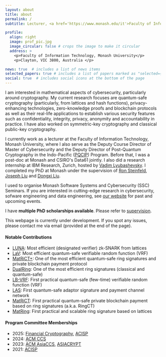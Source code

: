 ```yaml
---
layout: about
title: about
permalink: /
subtitle: Lecturer, <a href='https://www.monash.edu/it'>Faculty of Information Technology, Monash University</a>

profile:
  align: right
  image: prof_pic.jpg
  image_circular: false # crops the image to make it circular
  address: >
    <p>Faculty of Information Technology, Monash University</p>
    <p>Clayton, VIC 3800, Australia </p>

news: true  # includes a list of news items
selected_papers: true # includes a list of papers marked as "selected={true}"
social: true  # includes social icons at the bottom of the page
---
```


I am interested in mathematical aspects of cybersecurity, particularly around cryptography. My current research focuses are quantum-safe cryptography (particularly, from lattices and hash functions), privacy-enhancing technologies, zero-knowledge proofs and blockchain protocols as well as their real-life applications to establish various security features such as confidentiality, integrity, privacy, anonymity and accountability in practice. I have also worked on symmetric-key cryptography and classical public-key cryptography.

I currently work as a lecturer at the Faculty of Information Technology, Monash University, where I also serve as the Deputy Course Director of Master of Cybersecurity and the Deputy Director of Post-Quantum Cryptography in the Indo-Pacific ([PQCIP](https://ocsc.com.au/pqcip/)) Program. Before that, I was a post-doc at Monash and CSIRO's Data61 jointly. I also did a research internship at IBM Research, Zurich, hosted by [Vadim Lyubashevsky](https://researcher.watson.ibm.com/researcher/view.php?person=zurich-vad). I completed my PhD at Monash under the supervision of [Ron Steinfeld](https://users.monash.edu.au/~rste/), [Joseph Liu](https://users.monash.edu.au/~kailiu/) and [Dongxi Liu](https://people.csiro.au/L/D/Dongxi-Liu).

I used to organise Monash Software Systems and Cybersecurity (SSC) Seminars. If you are interested in cutting-edge research in cybersecurity, sofware engineering and data engineering, see [our website](https://www.monash.edu/it/ssc/seminars) for past and upcoming events.

I have **multiple PhD scholarships available**. Please refer to [supervision](https://mfesgin.github.io/supervision/).

This webpage is currently under development. If you spot any issues, please contact me via email (provided at the end of the page).

#### Notable Contributions
- [LUNA](https://eprint.iacr.org/2022/1690.pdf): Most efficient (designated verifier) zk-SNARK from lattices
- [LaV](https://eprint.iacr.org/2022/141.pdf): Most efficient quantum-safe verifiable random function (VRF)
- [MatRiCT+](https://eprint.iacr.org/2021/545.pdf): One of the most efficient quantum-safe ring signatures and private blockchain payment protocol
- [DualRing](https://eprint.iacr.org/2021/1213.pdf): One of the most efficient ring signatures (classical and quantum-safe)
- [LB-VRF](https://eprint.iacr.org/2020/1222.pdf): First practical quantum-safe (few-time) verifiable random function (VRF)
- [LAS](https://eprint.iacr.org/2020/845.pdf): First quantum-safe adaptor signature and payment channel network
- [MatRiCT](https://eprint.iacr.org/2019/1287.pdf): First practical quantum-safe private blockchain payment based on ring signatures (a.k.a. RingCT)
- [MatRing](https://eprint.iacr.org/2019/445.pdf): First practical and scalable ring signature based on lattices


#### Program Committee Memberships
- 2025: [Financial Cryptography](https://fc25.ifca.ai/), [ACISP](https://uow-ic2.github.io/acisp2025/pc.html)
- 2024: [ACM CCS](https://www.sigsac.org/ccs/CCS2024/home.html)
- 2023: [ACM AsiaCCS](https://asiaccs2023.org/), [ASIACRYPT](https://asiacrypt.iacr.org/)
- 2021: [ACISP](https://data61dsslab.github.io/acisp2021/)
